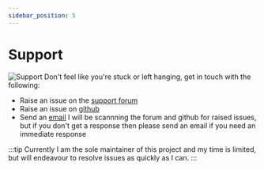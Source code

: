 ```yaml
---
sidebar_position: 5
---
```


# Support
![Support](/img/support.jpg)
Don't feel like you're stuck or left hanging, get in touch with the following:
- Raise an issue on the [support forum](https://larf.forumotion.com/f1-support)
- Raise an issue on [github](https://gitlab.com/tronied/lard/-/issues)
- Send an [email](mailto:rmeyer@hotmail.co.uk)
I will be scannning the forum and github for raised issues, but if you don't get a response then please send
an email if you need an immediate response

:::tip
Currently I am the sole maintainer of this project and my time is limited, but will endeavour to resolve issues
as quickly as I can.
:::